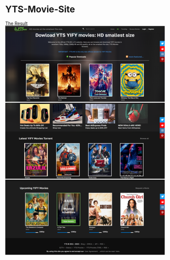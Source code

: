 ﻿# YTS-Movie-Site
 [The Result](https://ezgitandogan.github.io/YTS-Movie-Site/)
![First PNG](1.PNG)
![Second PNG](2.PNG)
![Third PNG](3.PNG)
